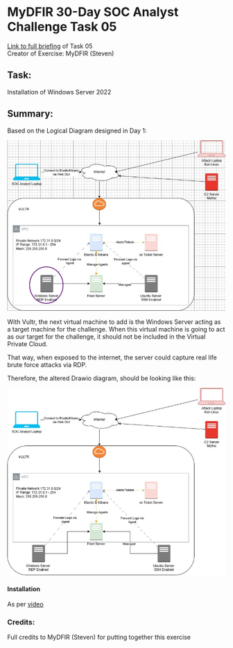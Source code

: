 # MyDFIR 30-Day SOC Analyst Challenge Task 05
[Link to full briefing](https://www.youtube.com/watch?v=nBlCuLMq-zA) of Task 05 </br>
Creator of Exercise: MyDFIR (Steven)

## Task:
Installation of Windows Server 2022

## Summary: 
Based on the Logical Diagram designed in Day 1: </br>

![image](DFIR_Day05_Setup.jpg)

With Vultr, the next virtual machine to add is the Windows Server acting as a target machine for the challenge. 
When this virtual machine is going to act as our target for the challenge, it should not be included in the Virtual Private Cloud. 

That way, when exposed to the internet, the server could capture real life brute force attacks via RDP. 

Therefore, the altered Drawio diagram, should be looking like this: </br>

![image](DFIR_Day_005_Updated_Logical_Diagram.jpg)

#### Installation 
As per [video](https://www.youtube.com/watch?v=nBlCuLMq-zA)

### Credits:
Full credits to MyDFIR (Steven) for putting together this exercise
















